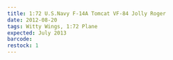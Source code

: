 ```yaml
---
title: 1:72 U.S.Navy F-14A Tomcat VF-84 Jolly Roger
date: 2012-08-20
tags: Witty Wings, 1:72 Plane
expected: July 2013
barcode: 
restock: 1
---
```

